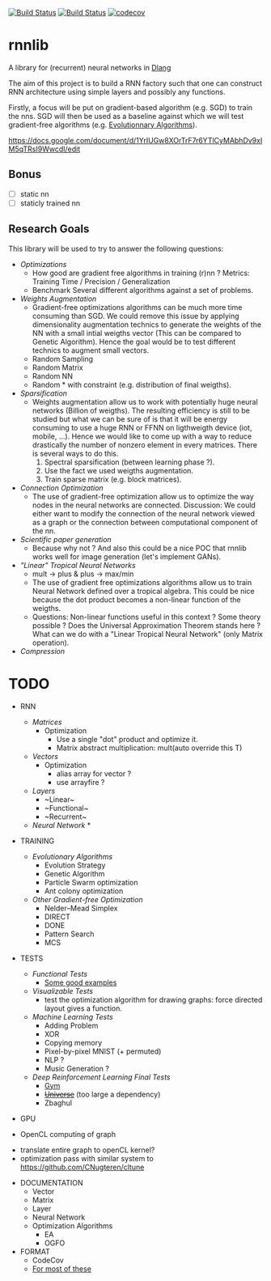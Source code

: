 [![Build Status](https://travis-ci.org/desmonty/rnnlib.svg?branch=master)](https://travis-ci.org/desmonty/rnnlib)
[![Build Status](https://ci.appveyor.com/api/projects/status/github/desmonty/rnnlib?svg=true)](https://ci.appveyor.com/api/projects/status/github/desmonty/rnnlib)
[![codecov](https://codecov.io/gh/desmonty/rnnlib/branch/master/graph/badge.svg)](https://codecov.io/gh/desmonty/rnnlib)

# rnnlib
A library for (recurrent) neural networks in [Dlang](https://dlang.org/)

The aim of this project is to build a RNN factory such that one can construct
RNN architecture using simple layers and possibly any functions.

Firstly, a focus will be put on gradient-based algorithm (e.g. SGD) to train the nns.
SGD will then be used as a baseline against which we will test gradient-free algorithms (e.g. [Evolutionnary Algorithms](https://en.wikipedia.org/wiki/Evolutionary_algorithm)).

https://docs.google.com/document/d/1YrIUGw8XOrTrF7r6YTlCyMAbhDv9xIM5qTRsI9WwcdI/edit

## Bonus
- [ ] static nn
- [ ] staticly trained nn

## Research Goals
This library will be used to try to answer the following questions:

* _Optimizations_
  * How good are gradient free algorithms in training (r)nn ? Metrics: Training Time / Precision / Generalization
  * Benchmark Several different algorithms against a set of problems.
* _Weights Augmentation_
  * Gradient-free optimizations algorithms can be much more time consuming than SGD. We could remove this issue by applying dimensionality augmentation technics to generate the weights of the NN with a small intial weigths vector (This can be compared to Genetic Algorithm). Hence the goal would be to test different technics to augment small vectors.
  * Random Sampling
  * Random Matrix
  * Random NN
  * Random * with constraint (e.g. distribution of final weigths).
* _Sparsification_
  * Weights augmentation allow us to work with potentially huge neural networks (Billion of weigths). The resulting efficiency is still to be studied but what we can be sure of is that it will be energy consuming to use a huge RNN or FFNN on ligthweigth device (iot, mobile, ...). Hence we would like to come up with a way to reduce drastically the number of nonzero element in every matrices. There is several ways to do this.
    1) Spectral sparsification (between learning phase ?).
    2) Use the fact we used weigths augmentation.
    3) Train sparse matrix (e.g. block matrices).
* _Connection Optimization_
  * The use of gradient-free optimization allow us to optimize the way nodes in the neural networks are connected. Discussion: We could either want to modify the connection of the neural network viewed as a graph or the connection between computational component of the nn.  
* _Scientific paper generation_
  * Because why not ? And also this could be a nice POC that rnnlib works well for image generation (let's implement GANs).
* _"Linear" Tropical Neural Networks_
  * mult -> plus & plus -> max/min
  * The use of gradient free optimizations algorithms allow us to train Neural Network defined over a tropical algebra. This could be nice because the dot product becomes a non-linear function of the weigths.
  * Questions: Non-linear functions useful in this context ? Some theory possible ? Does the Universal Approximation Theorem stands here ? What can we do with a "Linear Tropical Neural Network" (only Matrix operation). 
* _Compression_


# TODO
* RNN
  * _Matrices_
    * Optimization
      * Use a single "dot" product and optimize it.
      * Matrix abstract multiplication: mult(auto override this T)
  * _Vectors_
    * Optimization
      * alias array for vector ?
      * use arrayfire ? 
  * _Layers_
    * ~Linear~
    * ~Functional~
    * ~Recurrent~
  * _Neural Network_
    * 
* TRAINING
  * _Evolutionary Algorithms_
    * Evolution Strategy
    * Genetic Algorithm
    * Particle Swarm optimization
    * Ant colony optimization
  * _Other Gradient-free Optimization_
    * Nelder–Mead Simplex
    * DIRECT
    * DONE
    * Pattern Search
    * MCS
* TESTS
  * _Functional Tests_
    * [Some good examples](https://en.wikipedia.org/wiki/Test_functions_for_optimization)
  * _Visualizable Tests_
    * test the optimization algorithm for drawing graphs: force directed layout gives a function.
  * _Machine Learning Tests_
    * Adding Problem
    * XOR
    * Copying memory
    * Pixel-by-pixel MNIST (+ permuted)
    * NLP ?
    * Music Generation ?
  * _Deep Reinforcement Learning Final Tests_
    * [Gym](https://gym.openai.com/)
    * ~~[Universe](https://github.com/openai/universe)~~ (too large a dependency)
    * Zbaghul
    
* GPU
 * OpenCL computing of graph
  - translate entire graph to openCL kernel?
  - optimization pass with similar system to https://github.com/CNugteren/cltune

* DOCUMENTATION
  * Vector
  * Matrix
  * Layer
  * Neural Network
  * Optimization Algorithms
    * EA
    * OGFO
* FORMAT
  * CodeCov
  * [For most of these](https://github.com/libmir/mir-algorithm)


